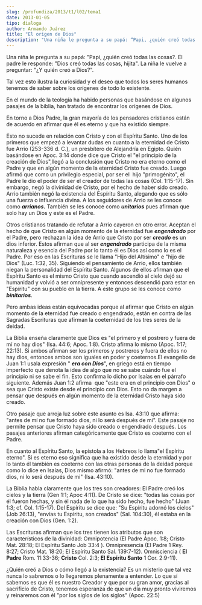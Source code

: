 ```yaml
---
slug: /profundiza/2013/t1/l02/tema1
date: 2013-01-05
tipo: dialoga
author: Armando Juárez
title: "El origen de Dios"
description: "Una niña le pregunta a su papá: “Papi, ¿quién creó todas las cosas?. El padre  le responde: “Dios creó todas las cosas, hijita”. La niña le vuelve a  preguntar: “¿Y quién creó a Dios?”."
---
```


Una niña le pregunta a su papá: "Papi, ¿quién creó todas las cosas?. El padre le responde: "Dios creó todas las cosas, hijita". La niña le vuelve a preguntar: "¿Y quién creó a Dios?".

Tal vez esto ilustra la curiosidad y el deseo que todos los seres humanos tenemos de saber sobre los orígenes de todo lo existente.

En el mundo de la teología ha habido personas que basándose en algunos pasajes de la biblia, han tratado de encontrar los orígenes de Dios.

En torno a Dios Padre, la gran mayoría de los pensadores cristianos están de acuerdo en afirmar que él es eterno y que ha existido siempre.

Esto no sucede en relación con Cristo y con el Espíritu Santo. Uno de los primeros que empezó a levantar dudas en cuanto a la eternidad de Cristo fue Arrio (253-336 d. C.), un presbítero de Alejandría en Egipto. Quién basándose en Apoc. 3:14 donde dice que Cristo el "el principio de la creación de Dios",llegó a la conclusión que Cristo no era eterno como el Padre y que en algún momento de la eternidad Cristo fue creado. Luego afirmó que como un privilegio especial, por ser el  hijo "primogénito", el Padre le dio el poder de ser el creador de todas las cosas (Col. 1:15-17). Sin embargo, negó la divinidad de Cristo, por el hecho de haber sido creado. Arrio también negó la existencia del Espíritu Santo, alegando que es sólo una fuerza o influencia divina. A los seguidores de Arrio se les conoce como **_arrianos._** También se les conoce como **_unitarios_** pues afirman que solo hay un Dios y este es el Padre.

Otros cristianos tratando de refutar a Arrio cayeron en otro error. Aceptan el hecho de que Cristo en algún momento de la eternidad fue **_engendrado_** por el Padre, pero rechazan la idea de Arrio que Cristo por ser **_creado_** es un dios inferior. Estos afirman que al ser **_engendrado_** participa de la misma naturaleza y esencia del Padre por lo tanto él es Dios así como lo es el Padre. Por eso en las Escrituras se le llama "Hijo del Altísimo" e "hijo de Dios" (Luc. 1:32, 35). Siguiendo el pensamiento de Arrio, ellos también niegan la personalidad del Espíritu Santo. Algunos de ellos afirman que el Espíritu Santo es el mismo Cristo que cuando ascendió al cielo dejó su humanidad y volvió a ser omnipresente y entonces descendió para estar en "Espíritu" con su pueblo en la tierra. A este grupo se les conoce como **_binitarios_**.

Pero ambas ideas están equivocadas porque al afirmar que Cristo en algún momento de la eternidad fue creado o engendrado, están en contra de las Sagradas Escrituras que afirman la coeternidad de los tres seres de la deidad.

La Biblia enseña claramente que Dios es "el primero y el postrero y fuera de mí no hay dios" (Isa. 44:6; Apoc. 1:8). Cristo afirma lo mismo (Apoc. 1:17; 22:13). Si ambos afirman ser los primeros y postreros y fuera de ellos no hay dios, entonces ambos son iguales en poder y coeternos.El evangelio de Juan 1:1 usala expresión " **_era con Dios_**", en griego está en tiempo imperfecto que denota la idea de algo que no se sabe cuándo fue el principio ni se sabe el fin. Esto confirma lo dicho por Isaías en el párrafo siguiente. Además Juan 1:2 afirma  que "este era en el principio con Dios" o sea que Cristo existe desde el principio con Dios. Esto no da margen a pensar que después en algún momento de la eternidad Cristo haya sido creado.

Otro pasaje que arroja luz sobre este asunto es Isa. 43:10 que afirma: "antes de mí no fue formado dios, ni lo será después de mí". Este pasaje no permite pensar que Cristo haya sido creado o engendrado después. Los pasajes anteriores afirman categóricamente que Cristo es coeterno con el Padre.

En cuanto al Espíritu Santo, la epístola a los Hebreos lo llama"el Espíritu eterno". Si es eterno eso significa que ha existido desde la eternidad y por lo tanto él también es coeterno con las otras personas de la deidad porque como lo dice en Isaías, Dios mismo afirmó: "antes de mi no fue formado dios, ni lo será después de mi" (Isa. 43:10).

La Biblia habla claramente que los tres son creadores: El Padre creó los cielos y la tierra (Gen 1:1; Apoc 4:11). De Cristo se dice: "todas las cosas por él fueron hechas, y sin él nada de lo que ha sido hecho, fue hecho" (Juan 1:3; cf. Col. 1:15-17). Del Espíritu se dice que: "Su Espíritu adornó los cielos" (Job 26:13), "envías tu Espíritu, son creados" (Sal. 104:30), él estaba en la creación con Dios (Gen. 1:2).

Las Escrituras afirman que los tres tienen los atributos que son característicos de la divinidad: Omnipotencia (El Padre Apoc. 1:8; Cristo Mat. 28:18; El Espíritu Santo Job 33:4 ). Omnipresencia (El Padre 1 Rey. 8:27; Cristo Mat. 18:20; El Espíritu Santo Sal. 139:7-12). Omnisciencia ( **El Padre** Rom. 11:33-36; **Cristo** Col. 2:3; **El Espíritu Santo** 1 Cor. 2:9-11).

¿Quién creó a Dios o cómo llegó a la existencia? Es un misterio que tal vez nunca lo sabremos o lo llegaremos plenamente a entender. Lo que sí sabemos es que él es nuestro Creador y que por su gran amor, gracias al sacrificio de Cristo, tenemos esperanza de que un día muy pronto viviremos y reinaremos con él "por los siglos de los siglos" (Apoc. 22:5)
